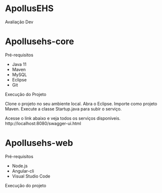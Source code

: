 # ApollusEHS
Avaliação Dev

# Apollusehs-core

Pré-requisitos

* Java 11
* Maven
* MySQL
* Eclipse
* Git

Execução do Projeto

Clone o projeto no seu ambiente local.
Abra o Eclipse. Importe como projeto Maven.
Execute a classe Startup.java para subir o serviço.

Acesse o link abaixo e veja todos os serviços disponíveis.
http://localhost:8080/swagger-ui.html


# Apollusehs-web

Pré-requisitos

* Node.js
* Angular-cli
* Visual Studio Code

Execução do projeto


